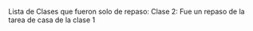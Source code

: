 Lista de Clases que fueron solo de repaso:
  Clase 2: Fue un repaso de la tarea de casa de la clase 1
